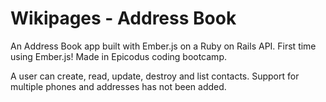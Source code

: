 Wikipages - Address Book
===========


An Address Book app built with Ember.js on a Ruby on Rails API. 
First time using Ember.js! Made in Epicodus coding bootcamp. 

A user can create, read, update, destroy and list contacts. 
Support for multiple phones and addresses has not been added.
